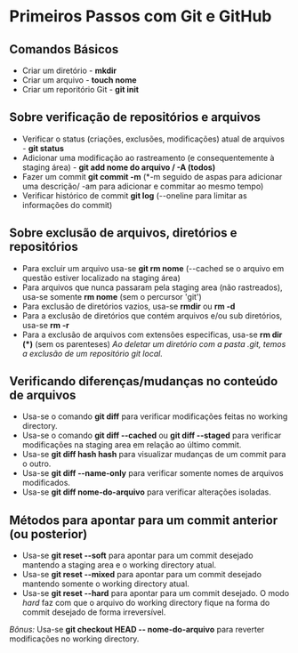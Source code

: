# Primeiros Passos com Git e GitHub

## Comandos Básicos
- Criar um diretório - **mkdir**
- Criar um arquivo - **touch nome**
- Criar um reporitório Git - **git init**

## Sobre verificação de repositórios e arquivos

- Verificar o status (criações, exclusões, modificações) atual de arquivos - **git status**
- Adicionar uma modificação ao rastreamento (e consequentemente à staging área) - **git add nome do arquivo / -A (todos)**
- Fazer um commit **git commit -m** (*-m seguido de aspas para adicionar uma descrição/ -am para adicionar e commitar ao mesmo tempo)
- Verificar histórico de commit **git log** (--oneline para limitar as informações do commit)

## Sobre exclusão de arquivos, diretórios e repositórios

- Para excluir um arquivo usa-se **git rm nome** (--cached se o arquivo em questão estiver localizado na staging área)
- Para arquivos que nunca passaram pela staging area (não rastreados), usa-se somente **rm nome** (sem o percursor 'git')
- Para exclusão de diretórios vazios, usa-se **rmdir** ou **rm -d**
- Para a exclusão de diretórios que contém arquivos e/ou sub diretórios, usa-se **rm -r**
- Para a exclusão de arquivos com extensões especificas, usa-se **rm dir (*)** (sem os parenteses)
*Ao deletar um diretório com a pasta .git, temos a exclusão de um repositório git local.*

## Verificando diferenças/mudanças no conteúdo de arquivos

- Usa-se o comando **git diff** para verificar modificações feitas no working directory.
- Usa-se o comando **git diff --cached** ou **git diff --staged** para verificar modificações na staging area em relação ao último commit.
- Usa-se **git diff hash hash** para visualizar mudanças de um commit para o outro.
- Usa-se **git diff --name-only** para verificar somente nomes de arquivos modificados.
- Usa-se **git diff nome-do-arquivo** para verificar alterações isoladas.

## Métodos para apontar para um commit anterior (ou posterior)

- Usa-se **git reset --soft** para apontar para um commit desejado mantendo a staging area e o working directory atual. 
- Usa-se **git reset --mixed** para apontar para um commit desejado mantendo somente o working directory atual.
- Usa-se **git reset --hard** para apontar para um commit desejado. O modo *hard* faz com que o arquivo do working directory fique na forma do commit desejado de forma irreversível.

*Bônus:* Usa-se **git checkout HEAD -- nome-do-arquivo** para reverter modificações no working directory.